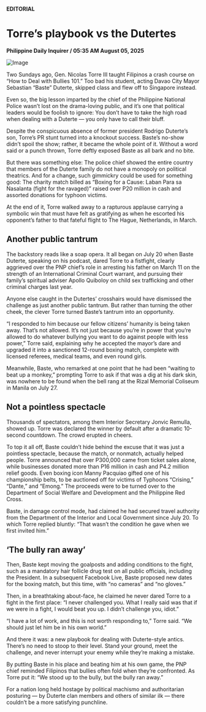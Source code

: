**EDITORIAL**

# Torre’s playbook vs the Dutertes

****Philippine Daily Inquirer / 05:35 AM August 05, 2025****

![Image](https://raw.githubusercontent.com/github-jl14/scrapy_api/refs/heads/main/images/editorial08052025.png)

Two Sundays ago, Gen. Nicolas Torre III taught Filipinos a crash course on “How to Deal with Bullies 101.” Too bad his student, acting Davao City Mayor Sebastian “Baste” Duterte, skipped class and flew off to Singapore instead.

Even so, the big lesson imparted by the chief of the Philippine National Police wasn’t lost on the drama-loving public, and it’s one that political leaders would be foolish to ignore: You don’t have to take the high road when dealing with a Duterte — you only have to call their bluff.

Despite the conspicuous absence of former president Rodrigo Duterte’s son, Torre’s PR stunt turned into a knockout success. Baste’s no-show didn’t spoil the show; rather, it became the whole point of it. Without a word said or a punch thrown, Torre deftly exposed Baste as all bark and no bite.

But there was something else: The police chief showed the entire country that members of the Duterte family do not have a monopoly on political theatrics. And for a change, such gimmickry could be used for something good: The charity match billed as “Boxing for a Cause: Laban Para sa Nasalanta (fight for the ravaged)” raised over P20 million in cash and assorted donations for typhoon victims.

At the end of it, Torre walked away to a rapturous applause carrying a symbolic win that must have felt as gratifying as when he escorted his opponent’s father to that fateful flight to The Hague, Netherlands, in March.

## Another public tantrum

The backstory reads like a soap opera. It all began on July 20 when Baste Duterte, speaking on his podcast, dared Torre to a fistfight, clearly aggrieved over the PNP chief’s role in arresting his father on March 11 on the strength of an International Criminal Court warrant, and pursuing their family’s spiritual adviser Apollo Quiboloy on child sex trafficking and other criminal charges last year.

Anyone else caught in the Dutertes’ crosshairs would have dismissed the challenge as just another public tantrum. But rather than turning the other cheek, the clever Torre turned Baste’s tantrum into an opportunity.

“I responded to him because our fellow citizens’ humanity is being taken away. That’s not allowed. It’s not just because you’re in power that you’re allowed to do whatever bullying you want to do against people with less power,” Torre said, explaining why he accepted the mayor’s dare and upgraded it into a sanctioned 12-round boxing match, complete with licensed referees, medical teams, and even round girls.

Meanwhile, Baste, who remarked at one point that he had been “waiting to beat up a monkey,” prompting Torre to ask if that was a dig at his dark skin, was nowhere to be found when the bell rang at the Rizal Memorial Coliseum in Manila on July 27.

## Not a pointless spectacle

Thousands of spectators, among them Interior Secretary Jonvic Remulla, showed up. Torre was declared the winner by default after a dramatic 10-second countdown. The crowd erupted in cheers.

To top it all off, Baste couldn’t hide behind the excuse that it was just a pointless spectacle, because the match, or nonmatch, actually helped people. Torre announced that over P300,000 came from ticket sales alone, while businesses donated more than P16 million in cash and P4.2 million   relief goods. Even boxing icon Manny Pacquiao gifted one of his championship belts, to be auctioned off for victims of Typhoons “Crising,” “Dante,” and “Emong.” The proceeds were to be turned over to the Department of Social Welfare and Development and the Philippine Red Cross.

Baste, in damage control mode, had claimed he had secured travel authority from the Department of the Interior and Local Government since July 20. To which Torre replied bluntly: “That wasn’t the condition he gave when we first invited him.”

## ‘The bully ran away’

Then, Baste kept moving the goalposts and adding conditions to the fight, such as a mandatory hair follicle drug test on all public officials, including the President. In a subsequent Facebook Live, Baste proposed new dates for the boxing match, but this time, with “no cameras” and “no gloves.”

Then, in a breathtaking about-face, he claimed he never dared Torre to a fight in the first place: “I never challenged you. What I really said was that if we were in a fight, I would beat you up. I didn’t challenge you, idiot.”

“I have a lot of work, and this is not worth responding to,” Torre said. “We should just let him be in his own world.”

And there it was: a new playbook for dealing with Duterte-style antics. There’s no need to stoop to their level. Stand your ground, meet the challenge, and never interrupt your enemy while they’re making a mistake.

By putting Baste in his place and beating him at his own game, the PNP chief reminded Filipinos that bullies often fold when they’re confronted. As Torre put it: “We stood up to the bully, but the bully ran away.”

For a nation long held hostage by political machismo and authoritarian posturing — by Duterte clan members and others of similar ilk — there couldn’t be a more satisfying punchline.